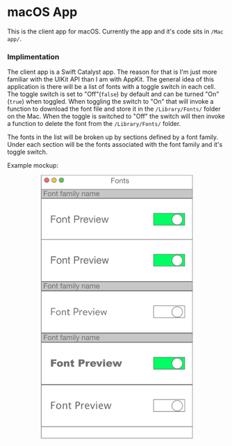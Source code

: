 # macOS App

This is the client app for macOS. Currently the app and it's code sits in `/Mac app/`.

### Implimentation

The client app is a Swift Catalyst app. The reason for that is I'm just more familiar with the UIKit API than I am with AppKit.
The general idea of this application is there will be a list of fonts with a toggle switch in each cell. The toggle switch is set to
"Off"(`false`) by default and can be turned "On"(`true`) when toggled. When toggling the switch to "On" that will invoke a function to
download the font file and store it in the `/Library/Fonts/` folder on the Mac. When the toggle is switched to "Off" the switch will then
invoke a function to delete the font from the `/Library/Fonts/` folder.

The fonts in the list will be broken up by sections defined by a font family. Under each section will be the fonts associated with the font family
and it's toggle switch.

Example mockup:
<p align="center">
    <img src="images/macOS_client_mockup.jpeg" alt="drawing" width="350"/>
</p>